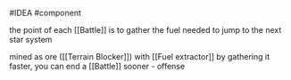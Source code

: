 #IDEA 
#component 

the point of each [[Battle]] is to gather the fuel needed to jump to the next star system

mined as ore ([[Terrain Blocker]]) with [[Fuel extractor]] 
by gathering it faster, you can end a [[Battle]] sooner - offense